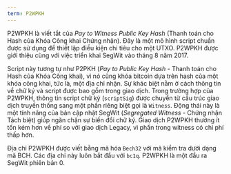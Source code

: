 ```yaml
---
term: P2WPKH
---
```


P2WPKH là viết tắt của *Pay to Witness Public Key Hash* (Thanh toán cho Hash của Khóa Công khai Chứng nhận). Đây là một mô hình script chuẩn được sử dụng để thiết lập điều kiện chi tiêu cho một UTXO. P2WPKH được giới thiệu cùng với việc triển khai SegWit vào tháng 8 năm 2017.

Script này tương tự như P2PKH (*Pay to Public Key Hash* - Thanh toán cho Hash của Khóa Công khai), vì nó cũng khóa bitcoin dựa trên hash của một khóa công khai, tức là, một địa chỉ nhận. Sự khác biệt nằm ở cách thông tin về chữ ký và script được bao gồm trong giao dịch. Trong trường hợp của P2WPKH, thông tin script chữ ký (`scriptSig`) được chuyển từ cấu trúc giao dịch truyền thống sang một phần riêng biệt gọi là `Witness`. Động thái này là một tính năng của bản cập nhật SegWit (*Segregated Witness* - Chứng nhận Tách biệt) giúp ngăn chặn sự biến đổi chữ ký. Giao dịch P2WPKH thường ít tốn kém hơn về phí so với giao dịch Legacy, vì phần trong witness có chi phí thấp hơn.

Địa chỉ P2WPKH được viết bằng mã hóa `Bech32` với mã kiểm tra dưới dạng mã BCH. Các địa chỉ này luôn bắt đầu với `bc1q`. P2WPKH là một đầu ra SegWit phiên bản 0.